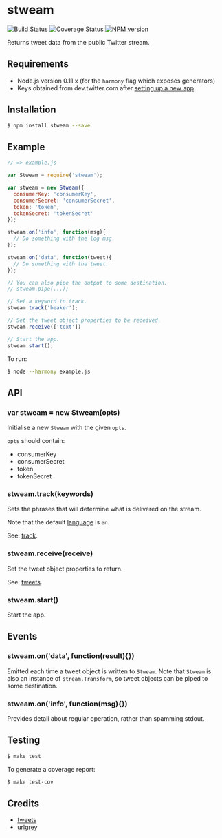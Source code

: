 # stweam

[![Build Status](https://travis-ci.org/tanem/stweam.png?branch=master)](https://travis-ci.org/tanem/stweam)
[![Coverage Status](https://coveralls.io/repos/tanem/stweam/badge.png?branch=master)](https://coveralls.io/r/tanem/stweam?branch=master)
[![NPM version](https://badge.fury.io/js/stweam.svg)](http://badge.fury.io/js/stweam)

Returns tweet data from the public Twitter stream.

## Requirements

 * Node.js version 0.11.x (for the `harmony` flag which exposes generators)
 * Keys obtained from dev.twitter.com after [setting up a new app](https://apps.twitter.com/app/new)


## Installation

```sh
$ npm install stweam --save
```


## Example

```js
// => example.js

var Stweam = require('stweam');

var stweam = new Stweam({
  consumerKey: 'consumerKey',
  consumerSecret: 'consumerSecret',
  token: 'token',
  tokenSecret: 'tokenSecret'
});

stweam.on('info', function(msg){
  // Do something with the log msg.
});

stweam.on('data', function(tweet){
  // Do something with the tweet.  
});

// You can also pipe the output to some destination.
// stweam.pipe(...);

// Set a keyword to track.
stweam.track('beaker');

// Set the tweet object properties to be received.
stweam.receive(['text'])

// Start the app.
stweam.start();
```

To run:

```sh
$ node --harmony example.js
```


## API

### var stweam = new Stweam(opts)

Initialise a new `Stweam` with the given `opts`.

`opts` should contain:

 * consumerKey
 * consumerSecret
 * token
 * tokenSecret

### stweam.track(keywords)

Sets the phrases that will determine what is delivered on the stream.

Note that the default [language](https://dev.twitter.com/docs/streaming-apis/parameters#language) is `en`.

See: [track](https://dev.twitter.com/docs/streaming-apis/parameters#track).

### stweam.receive(receive)

Set the tweet object properties to return.

See: [tweets](https://dev.twitter.com/docs/platform-objects/tweets).

### stweam.start()

Start the app.


## Events

### stweam.on('data', function(result){})

Emitted each time a tweet object is written to `Stweam`. Note that `Stweam` is also an instance of `stream.Transform`, so tweet objects can be piped to some destination.

### stweam.on('info', function(msg){})

Provides detail about regular operation, rather than spamming stdout.


## Testing

```sh
$ make test
```

To generate a coverage report:

```sh
$ make test-cov
```


## Credits

 * [tweets](https://github.com/benfoxall/tweets)
 * [urlgrey](https://github.com/cainus/urlgrey)